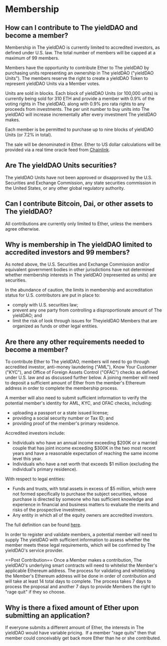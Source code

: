 # Membership

## How can I contribute to The yieldDAO and become a member?

Membership in The yieldDAO is currently limited to accredited investors, as defined under U.S. law. The total number of members will be capped at a maximum of 99 members.

Members have the opportunity to contribute Ether to The yieldDAO by purchasing units representing an ownership in The yieldDAO ("yieldDAO Units"). The members reserve the right to create a yieldDAO Token to represent yieldDAO Units via a Member votes.

Units are sold in blocks. Each block of yieldDAO Units (or 100,000 units) is currently being sold for 310 ETH and provide a member with 0.9% of the voting rights in The yieldDAO, along with 0.9% pro rata rights to any proceeds from investments. The per unit number to buy units into The yieldDAO will increase incrementally after every investment The yieldDAO makes.

Each member is be permitted to purchase up to nine blocks of yieldDAO Units (or 7.2% in total).

The sale will be denominated in Ether. Ether to US dollar calculations will be provided via a real time oracle feed from [Chainlink](https://chain.link/).

## Are The yieldDAO Units securities?

The yieldDAO Units have not been approved or disapproved by the U.S. Securities and Exchange Commission, any state securities commission in the United States, or any other global regulatory authority.

## Can I contribute Bitcoin, Dai, or other assets to The yieldDAO?

All contributions are currently only limited to Ether, unless the members agree otherwise.

## Why is membership in The yieldDAO limited to accredited investors and 99 members?

As noted above, the U.S. Securities and Exchange Commission and/or equivalent government bodies in other jurisdictions have not determined whether membership interests in The yieldDAO (represented as units) are securities.

In the abundance of caution, the limits in membership and accreditation status for U.S. contributors are put in place to:

- comply with U.S. securities law;
- prevent any one party from controlling a disproportionate amount of The yieldDAO; and
- limit the risk of look through issues for TheyieldDAO Members that are organized as funds or other legal entities.

## Are there any other requirements needed to become a member?

To contribute Ether to The yieldDAO, members will need to go through accredited investor, anti-money laundering ("AML"), Know Your Customer ("KYC"), and Office of Foreign Assets Control ("OFAC") checks as defined under U.S. law and as discussed further below. A joining member will need to deposit a sufficient amount of Ether from the member's Ethereum address in order to complete the membership process.

A member will also need to submit sufficient information to verify the potential member's identity for AML, KYC, and OFAC checks, including:

- uploading a passport or a state issued license;
- providing a social security number or Tax ID; and
- providing proof of the member's primary residence.

Accredited investors include:

- Individuals who have an annual income exceeding $200K or a married couple that has joint income exceeding $300K in the two most recent years and have a reasonable expectation of reaching the same income level this year.
- Individuals who have a net worth that exceeds \$1 million (excluding the individual's primary residence).

With respect to legal entities:

- Funds and trusts, with total assets in excess of \$5 million, which were not formed specifically to purchase the subject securities, whose purchase is directed by someone who has sufficient knowledge and experience in financial and business matters to evaluate the merits and risks of the prospective investment.
- Any entity in which all of the equity owners are accredited investors.

The full definition can be found [here](https://www.sec.gov/fast-answers/answers-accredhtm.html).

In order to register and validate members, a potential member will need to supply The yieldDAO with sufficient information to assess whether the member meets these legal requirements, which will be confirmed by The yieldDAO's service provider.

==Post Contribution==
Once a Member makes a contribution, The yieldDAO's underlying smart contracts will need to whitelist the Member's applicable Ethereum address. The process for validating and whitelisting the Member's Ethereum address will be done in order of contribution and will take at least 14 total days to complete. The process takes 7 days to process the proposal and another 7 days to provide Members the right to "rage quit" if they so choose.

## Why is there a fixed amount of Ether upon submitting an application?

If everyone submits a different amount of Ether, the interests in The yieldDAO would have variable pricing.  If a member "rage quits" then that member could conceivably get back more Ether than he or she contributed.
